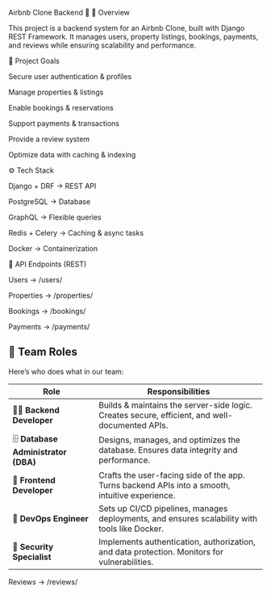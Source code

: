 Airbnb Clone Backend 🏡
📌 Overview

This project is a backend system for an Airbnb Clone, built with Django REST Framework. It manages users, property listings, bookings, payments, and reviews while ensuring scalability and performance.

🚀 Project Goals

Secure user authentication & profiles

Manage properties & listings

Enable bookings & reservations

Support payments & transactions

Provide a review system

Optimize data with caching & indexing

⚙️ Tech Stack

Django + DRF → REST API

PostgreSQL → Database

GraphQL → Flexible queries

Redis + Celery → Caching & async tasks

Docker → Containerization

📖 API Endpoints (REST)

Users → /users/

Properties → /properties/

Bookings → /bookings/

Payments → /payments/

## 👥 Team Roles  

Here’s who does what in our team:  

| Role | Responsibilities |
|------|------------------|
| 👨‍💻 **Backend Developer** | Builds & maintains the server-side logic. Creates secure, efficient, and well-documented APIs. |
| 🗄️ **Database Administrator (DBA)** | Designs, manages, and optimizes the database. Ensures data integrity and performance. |
| 🎨 **Frontend Developer** | Crafts the user-facing side of the app. Turns backend APIs into a smooth, intuitive experience. |
| 🚀 **DevOps Engineer** | Sets up CI/CD pipelines, manages deployments, and ensures scalability with tools like Docker. |
| 🔐 **Security Specialist** | Implements authentication, authorization, and data protection. Monitors for vulnerabilities. |




Reviews → /reviews/
